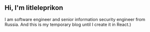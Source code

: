 ## Hi, I'm litleleprikon

I am software engineer and senior information security engineer from Russia. And this is my temporary blog until I create it in React.)